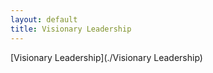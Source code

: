 ```yaml
---
layout: default
title: Visionary Leadership
---
```


[Visionary Leadership](./Visionary Leadership)  
